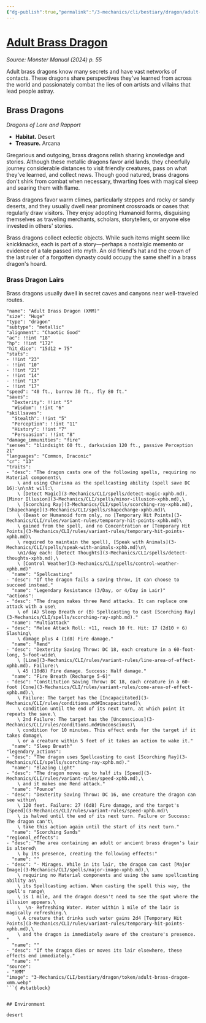 ```yaml
---
{"dg-publish":true,"permalink":"/3-mechanics/cli/bestiary/dragon/adult-brass-dragon-xmm/","tags":["ttrpg-cli/compendium/src/5e/xmm","ttrpg-cli/monster/cr/13","ttrpg-cli/monster/environment/desert","ttrpg-cli/monster/size/huge","ttrpg-cli/monster/type/dragon/metallic"],"noteIcon":""}
---
```


# [Adult Brass Dragon](3-Mechanics\CLI\bestiary\dragon/adult-brass-dragon-xmm.md)
*Source: Monster Manual (2024) p. 55*  

Adult brass dragons know many secrets and have vast networks of contacts. These dragons share perspectives they've learned from across the world and passionately combat the lies of con artists and villains that lead people astray.

## Brass Dragons

*Dragons of Lore and Rapport*

- **Habitat.** Desert  
- **Treasure.** Arcana  

Gregarious and outgoing, brass dragons relish sharing knowledge and stories. Although these metallic dragons favor arid lands, they cheerfully journey considerable distances to visit friendly creatures, pass on what they've learned, and collect news. Though good natured, brass dragons don't shirk from combat when necessary, thwarting foes with magical sleep and searing them with flame.

Brass dragons favor warm climes, particularly steppes and rocky or sandy deserts, and they usually dwell near prominent crossroads or oases that regularly draw visitors. They enjoy adopting Humanoid forms, disguising themselves as traveling merchants, scholars, storytellers, or anyone else invested in others' stories.

Brass dragons collect eclectic objects. While such items might seem like knickknacks, each is part of a story—perhaps a nostalgic memento or evidence of a tale passed into myth. An old friend's hat and the crown of the last ruler of a forgotten dynasty could occupy the same shelf in a brass dragon's hoard.

### Brass Dragon Lairs

Brass dragons usually dwell in secret caves and canyons near well-traveled routes.

```statblock
"name": "Adult Brass Dragon (XMM)"
"size": "Huge"
"type": "dragon"
"subtype": "metallic"
"alignment": "Chaotic Good"
"ac": !!int "18"
"hp": !!int "172"
"hit_dice": "15d12 + 75"
"stats":
- !!int "23"
- !!int "10"
- !!int "21"
- !!int "14"
- !!int "13"
- !!int "17"
"speed": "40 ft., burrow 30 ft., fly 80 ft."
"saves":
  "Dexterity": !!int "5"
  "Wisdom": !!int "6"
"skillsaves":
  "Stealth": !!int "5"
  "Perception": !!int "11"
  "History": !!int "7"
  "Persuasion": !!int "8"
"damage_immunities": "fire"
"senses": "blindsight 60 ft., darkvision 120 ft., passive Perception 21"
"languages": "Common, Draconic"
"cr": "13"
"traits":
- "desc": "The dragon casts one of the following spells, requiring no Material components\
    \ and using Charisma as the spellcasting ability (spell save DC 16):\n\nAt will:\
    \ [Detect Magic](3-Mechanics/CLI/spells/detect-magic-xphb.md), [Minor Illusion](3-Mechanics/CLI/spells/minor-illusion-xphb.md),\
    \ [Scorching Ray](3-Mechanics/CLI/spells/scorching-ray-xphb.md), [Shapechange](3-Mechanics/CLI/spells/shapechange-xphb.md)\
    \ (Beast or Humanoid form only, no [Temporary Hit Points](3-Mechanics/CLI/rules/variant-rules/temporary-hit-points-xphb.md)\
    \ gained from the spell, and no Concentration or [Temporary Hit Points](3-Mechanics/CLI/rules/variant-rules/temporary-hit-points-xphb.md)\
    \ required to maintain the spell), [Speak with Animals](3-Mechanics/CLI/spells/speak-with-animals-xphb.md)\n\
    \n1/day each: [Detect Thoughts](3-Mechanics/CLI/spells/detect-thoughts-xphb.md),\
    \ [Control Weather](3-Mechanics/CLI/spells/control-weather-xphb.md)"
  "name": "Spellcasting"
- "desc": "If the dragon fails a saving throw, it can choose to succeed instead."
  "name": "Legendary Resistance (3/Day, or 4/Day in Lair)"
"actions":
- "desc": "The dragon makes three Rend attacks. It can replace one attack with a use\
    \ of (A) Sleep Breath or (B) Spellcasting to cast [Scorching Ray](3-Mechanics/CLI/spells/scorching-ray-xphb.md)."
  "name": "Multiattack"
- "desc": "Melee Attack Roll: +11, reach 10 ft. Hit: 17 (2d10 + 6) Slashing\
    \ damage plus 4 (1d8) Fire damage."
  "name": "Rend"
- "desc": "Dexterity Saving Throw: DC 18, each creature in a 60-foot-long, 5-foot-wide\
    \ [Line](3-Mechanics/CLI/rules/variant-rules/line-area-of-effect-xphb.md). Failure:\
    \ 45 (10d8) Fire damage. Success: Half damage."
  "name": "Fire Breath (Recharge 5-6)"
- "desc": "Constitution Saving Throw: DC 18, each creature in a 60-foot [Cone](3-Mechanics/CLI/rules/variant-rules/cone-area-of-effect-xphb.md).\
    \ Failure: The target has the [Incapacitated](3-Mechanics/CLI/rules/conditions.md#Incapacitated)\
    \ condition until the end of its next turn, at which point it repeats the save.\
    \ 2nd Failure: The target has the [Unconscious](3-Mechanics/CLI/rules/conditions.md#Unconscious)\
    \ condition for 10 minutes. This effect ends for the target if it takes damage\
    \ or a creature within 5 feet of it takes an action to wake it."
  "name": "Sleep Breath"
"legendary_actions":
- "desc": "The dragon uses Spellcasting to cast [Scorching Ray](3-Mechanics/CLI/spells/scorching-ray-xphb.md)."
  "name": "Blazing Light"
- "desc": "The dragon moves up to half its [Speed](3-Mechanics/CLI/rules/variant-rules/speed-xphb.md),\
    \ and it makes one Rend attack."
  "name": "Pounce"
- "desc": "Dexterity Saving Throw: DC 16, one creature the dragon can see within\
    \ 120 feet. Failure: 27 (6d8) Fire damage, and the target's [Speed](3-Mechanics/CLI/rules/variant-rules/speed-xphb.md)\
    \ is halved until the end of its next turn. Failure or Success: The dragon can't\
    \ take this action again until the start of its next turn."
  "name": "Scorching Sands"
"regional_effects":
- "desc": "The area containing an adult or ancient brass dragon's lair is altered\
    \ by its presence, creating the following effects:"
  "name": ""
- "desc": "- Mirages. While in its lair, the dragon can cast [Major Image](3-Mechanics/CLI/spells/major-image-xphb.md),\
    \ requiring no Material components and using the same spellcasting ability as\
    \ its Spellcasting action. When casting the spell this way, the spell's range\
    \ is 1 mile, and the dragon doesn't need to see the spot where the illusion appears.\
    \  \n- Refreshing Water. Water within 1 mile of the lair is magically refreshing.\
    \ A creature that drinks such water gains 2d4 [Temporary Hit Points](3-Mechanics/CLI/rules/variant-rules/temporary-hit-points-xphb.md),\
    \ and the dragon is immediately aware of the creature's presence.  "
  "name": ""
- "desc": "If the dragon dies or moves its lair elsewhere, these effects end immediately."
  "name": ""
"source":
- "XMM"
"image": "3-Mechanics/CLI/bestiary/dragon/token/adult-brass-dragon-xmm.webp"
```{ #statblock}


## Environment

desert